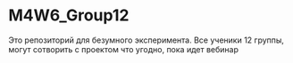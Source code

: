# M4W6_Group12

Это репозиторий для безумного эксперимента. Все ученики 12 группы, могут сотворить с проектом что угодно, пока идет вебинар